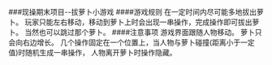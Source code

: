 ###现操期末项目--拔萝卜小游戏
####游戏规则
在一定时间内尽可能多地拔出萝卜。
玩家只能左右移动，移动到萝卜上时会出现一串操作，完成操作即可拔出萝卜。
当然也可以跳过那个萝卜。
####注意事项
游戏界面跟随人物移动。
萝卜只会向右边增长。
几个操作固定在一个位置上，当人物与萝卜碰撞(距离小于一定值)时随机生成一串操作，
人物离开萝卜时操作隐藏。

